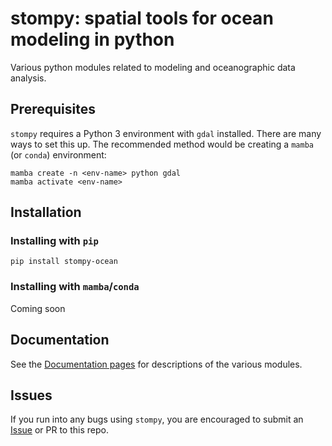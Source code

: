 # stompy: spatial tools for ocean modeling in python

Various python modules related to modeling and oceanographic data analysis.

## Prerequisites

 `stompy` requires a Python 3 environment with `gdal` installed. There are many ways to set this up. The recommended method would be creating a `mamba` (or `conda`) environment:

 ```
mamba create -n <env-name> python gdal
mamba activate <env-name>
```

## Installation


### Installing with `pip`

```
pip install stompy-ocean
```

### Installing with `mamba`/`conda`

Coming soon

## Documentation

See the [Documentation pages](https://stompy.readthedocs.io/en/latest/) for descriptions of the various modules.

## Issues

If you run into any bugs using `stompy`, you are encouraged to submit an [Issue](https://github.com/rustychris/stompy/issues) or PR to this repo.
